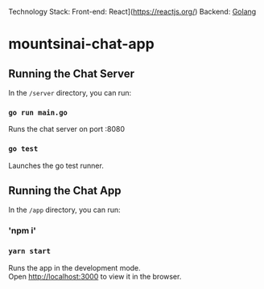 Technology Stack:
Front-end: React](https://reactjs.org/)
Backend: [Golang](https://golang.org/)

# mountsinai-chat-app
## Running the Chat Server

In the `/server` directory, you can run:

### `go run main.go`

Runs the chat server on port :8080

### `go test`

Launches the go test runner.

## Running the Chat App

In the `/app` directory, you can run:

### 'npm i'
### `yarn start`

Runs the app in the development mode.  
Open [http://localhost:3000](http://localhost:3000) to view it in the browser.

